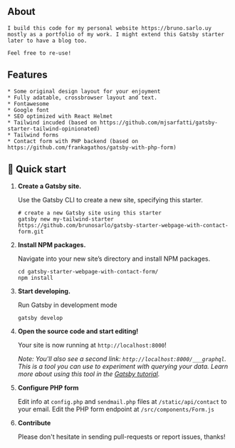 ## About

    I build this code for my personal website https://bruno.sarlo.uy mostly as a portfolio of my work. I might extend this Gatsby starter later to have a blog too.

    Feel free to re-use!

## Features

    * Some original design layout for your enjoyment
    * Fully adatable, crossbrowser layout and text.
    * Fontawesome
    * Google font
    * SEO optimized with React Helmet
    * Tailwind incuded (based on https://github.com/mjsarfatti/gatsby-starter-tailwind-opinionated)
    * Tailwind forms
    * Contact form with PHP backend (based on https://github.com/frankagathos/gatsby-with-php-form)
## 🚀 Quick start

1.  **Create a Gatsby site.**

    Use the Gatsby CLI to create a new site, specifying this starter.

    ```shell
    # create a new Gatsby site using this starter
    gatsby new my-tailwind-starter https://github.com/brunosarlo/gatsby-starter-webpage-with-contact-form.git
    ```
1.  **Install NPM packages.**

    Navigate into your new site’s directory and install NPM packages.

    ```shell
    cd gatsby-starter-webpage-with-contact-form/
    npm install
    ```

1.  **Start developing.**

    Run Gatsby in development mode

    ```shell
    gatsby develop
    ```

1.  **Open the source code and start editing!**

    Your site is now running at `http://localhost:8000`!

    _Note: You'll also see a second link: _`http://localhost:8000/___graphql`_. This is a tool you can use to experiment with querying your data. Learn more about using this tool in the [Gatsby tutorial](https://www.gatsbyjs.org/tutorial/part-five/#introducing-graphiql)._

1.  **Configure PHP form**

    Edit info at `config.php` and `sendmail.php` files at `/static/api/contact` to your email.
    Edit the PHP form endpoint at `/src/components/Form.js`


1.  **Contribute**

    Please don't hesitate in sending pull-requests or report issues, thanks!